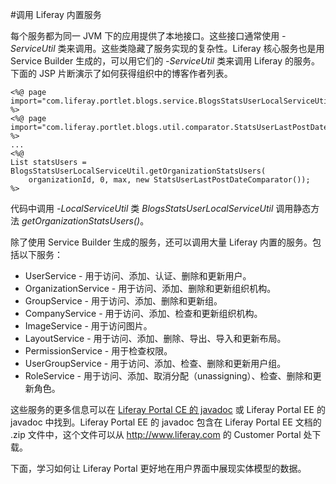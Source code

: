 #调用 Liferay 内置服务

每个服务都为同一 JVM 下的应用提供了本地接口。这些接口通常使用 _-ServiceUtil_ 类来调用。这些类隐藏了服务实现的复杂性。Liferay 核心服务也是用 Service Builder 生成的，可以用它们的 _-ServiceUtil_ 类来调用 Liferay 的服务。下面的 JSP 片断演示了如何获得组织中的博客作者列表。

```
<%@ page import="com.liferay.portlet.blogs.service.BlogsStatsUserLocalServiceUtil" %>
<%@ page import="com.liferay.portlet.blogs.util.comparator.StatsUserLastPostDateComparator" %>
...
<%@
List statsUsers = BlogsStatsUserLocalServiceUtil.getOrganizationStatsUsers(
    organizationId, 0, max, new StatsUserLastPostDateComparator());
%>
```

代码中调用 _-LocalServiceUtil_ 类 _BlogsStatsUserLocalServiceUtil_ 调用静态方法 _getOrganizationStatsUsers()_。

除了使用 Service Builder 生成的服务，还可以调用大量 Liferay 内置的服务。包括以下服务：

- UserService - 用于访问、添加、认证、删除和更新用户。
- OrganizationService - 用于访问、添加、删除和更新组织机构。
- GroupService - 用于访问、添加、删除和更新组。
- CompanyService - 用于访问、添加、检查和更新组织机构。
- ImageService - 用于访问图片。
- LayoutService - 用于访问、添加、删除、导出、导入和更新布局。
- PermissionService - 用于检查权限。
- UserGroupService - 用于访问、添加、检查、删除和更新用户组。
- RoleService - 用于访问、添加、取消分配（unassigning）、检查、删除和更新角色。

这些服务的更多信息可以在 [Liferay Portal CE 的 javadoc](http://docs.liferay.com/portal/6.2/javadocs/) 或 Liferay Portal EE 的 javadoc 中找到。Liferay Portal EE 的 javadoc 包含在 Liferay Portal EE 文档的 .zip 文件中，这个文件可以从 http://www.liferay.com 的 Customer Portal 处下载。

下面，学习如何让 Liferay Portal 更好地在用户界面中展现实体模型的数据。